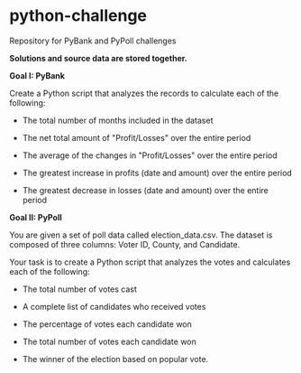 # python-challenge
Repository for PyBank and PyPoll challenges

**Solutions and source data are stored together.**


**Goal I: PyBank**

Create a Python script that analyzes the records to calculate each of the following:

  - The total number of months included in the dataset

  - The net total amount of "Profit/Losses" over the entire period

  - The average of the changes in "Profit/Losses" over the entire period

  - The greatest increase in profits (date and amount) over the entire period

  - The greatest decrease in losses (date and amount) over the entire period
    


**Goal II: PyPoll**

You are given a set of poll data called election_data.csv. The dataset is composed of three columns: Voter ID, County, and Candidate. 

Your task is to create a Python script that analyzes the votes and calculates each of the following:
    
  - The total number of votes cast
    
  - A complete list of candidates who received votes
    
  - The percentage of votes each candidate won
    
  - The total number of votes each candidate won
    
  - The winner of the election based on popular vote.
    
